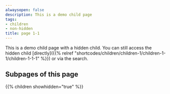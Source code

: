 ```yaml
---
alwaysopen: false
description: This is a demo child page
tags:
- children
- non-hidden
title: page 1-1
---
```


This is a demo child page with a hidden child. You can still access the hidden child [directly]({{% relref "shortcodes/children/children-1/children-1-1/children-1-1-1" %}}) or via the search.

## Subpages of this page

{{% children showhidden="true" %}}
